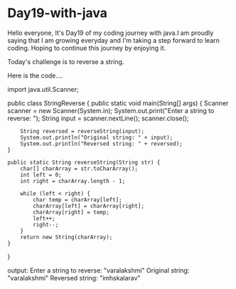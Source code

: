 # Day19-with-java

Hello everyone, It's Day19 of my coding journey with java.I am proudly saying that I am growing everyday and I'm taking a step forward to learn coding. Hoping to continue this journey by enjoying it.

Today's challenge is to reverse a string.

Here is the code....

 import java.util.Scanner;

public class StringReverse {
    public static void main(String[] args) {
        Scanner scanner = new Scanner(System.in);
        System.out.print("Enter a string to reverse: ");
        String input = scanner.nextLine();
        scanner.close();
        
        String reversed = reverseString(input);
        System.out.println("Original string: " + input);
        System.out.println("Reversed string: " + reversed);
    }

    public static String reverseString(String str) {
        char[] charArray = str.toCharArray();
        int left = 0;
        int right = charArray.length - 1;
        
        while (left < right) {
            char temp = charArray[left];
            charArray[left] = charArray[right];
            charArray[right] = temp;
            left++;
            right--;
        }
        return new String(charArray);
    }
}

output: 
Enter a string to reverse: "varalakshmi"
Original string: "varalakshmi"
Reversed string:  "imhskalarav"
